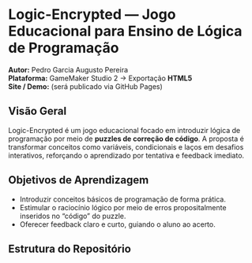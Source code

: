 # Logic-Encrypted — Jogo Educacional para Ensino de Lógica de Programação

**Autor:** Pedro Garcia Augusto Pereira  
**Plataforma:** GameMaker Studio 2 → Exportação **HTML5**  
**Site / Demo:** (será publicado via GitHub Pages)  

## Visão Geral
Logic-Encrypted é um jogo educacional focado em introduzir lógica de programação por meio de **puzzles de correção de código**. A proposta é transformar conceitos como variáveis, condicionais e laços em desafios interativos, reforçando o aprendizado por tentativa e feedback imediato.

## Objetivos de Aprendizagem
- Introduzir conceitos básicos de programação de forma prática.
- Estimular o raciocínio lógico por meio de erros propositalmente inseridos no “código” do puzzle.
- Oferecer feedback claro e curto, guiando o aluno ao acerto.

## Estrutura do Repositório
